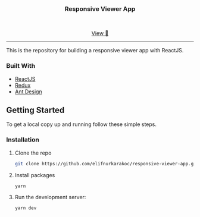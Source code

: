 <p align="center">
    <h3 align="center">Responsive Viewer App</h3>
    <br />
        <p align="center">
        <a href="https://www.responsiveviewer.app/">View 🚀</a>
    </p>
</p>

<hr>

This is the repository for building a responsive viewer app with ReactJS.

### Built With

- [ReactJS](https://reactjs.org/)
- [Redux](https://redux.js.org/)
- [Ant Design](https://ant.design/)

<!-- GETTING STARTED -->

## Getting Started

To get a local copy up and running follow these simple steps.

### Installation

1. Clone the repo
   ```sh
   git clone https://github.com/elifnurkarakoc/responsive-viewer-app.git
   ```
2. Install packages
   ```sh
   yarn
   ```
3. Run the development server:

   ```bash
   yarn dev
   ```
